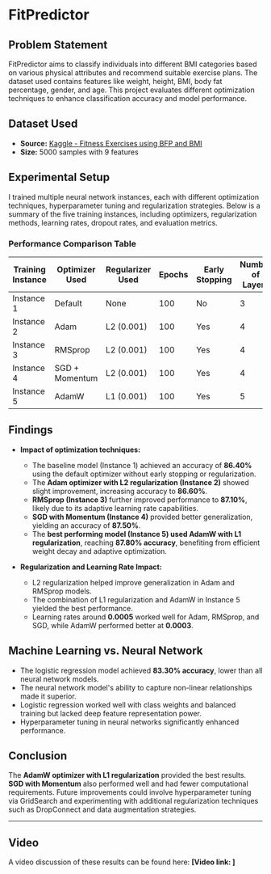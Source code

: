 # FitPredictor 

## Problem Statement
FitPredictor aims to classify individuals into different BMI categories based on various physical attributes and recommend suitable exercise plans. The dataset used contains features like weight, height, BMI, body fat percentage, gender, and age. This project evaluates different optimization techniques to enhance classification accuracy and model performance.

## Dataset Used
- **Source:** [Kaggle - Fitness Exercises using BFP and BMI](https://www.kaggle.com/datasets/mustafa20635/fitness-exercises-using-bfp-and-bmi)
- **Size:** 5000 samples with 9 features

## Experimental Setup
I trained multiple neural network instances, each with different optimization techniques, hyperparameter tuning and regularization strategies. Below is a summary of the five training instances, including optimizers, regularization methods, learning rates, dropout rates, and evaluation metrics.

### Performance Comparison Table

| Training Instance | Optimizer Used | Regularizer Used | Epochs | Early Stopping | Number of Layers | Learning Rate | Accuracy | F1 Score | Recall | Precision |
|------------------|---------------|-----------------|--------|----------------|----------------|--------------|----------|----------|--------|-----------|
| Instance 1      | Default        | None            | 100    | No             | 3              | Default      | 86.40%   | 86.42%   | 86.40% | 86.49%    |
| Instance 2      | Adam           | L2 (0.001)      | 100    | Yes            | 4              | 0.0005       | 86.60%   | 86.70%   | 86.60% | 86.86%    |
| Instance 3      | RMSprop        | L2 (0.001)      | 100    | Yes            | 4              | 0.0005       | 87.10%   | 86.80%   | 87.10% | 86.74%    |
| Instance 4      | SGD + Momentum | L2 (0.001)      | 100    | Yes            | 4              | 0.0005       | 87.50%   | 87.66%   | 87.50% | 87.95%    |
| Instance 5      | AdamW          | L1 (0.001)      | 100    | Yes            | 5              | 0.0003       | 87.80%   | 87.95%   | 87.80% | 88.10%    |

## Findings 
- **Impact of optimization techniques:**
  - The baseline model (Instance 1) achieved an accuracy of **86.40%** using the default optimizer without early stopping or regularization.
  - The **Adam optimizer with L2 regularization (Instance 2)** showed slight improvement, increasing accuracy to **86.60%**.
  - **RMSprop (Instance 3)** further improved performance to **87.10%**, likely due to its adaptive learning rate capabilities.
  - **SGD with Momentum (Instance 4)** provided better generalization, yielding an accuracy of **87.50%**.
  - The **best performing model (Instance 5) used AdamW with L1 regularization**, reaching **87.80% accuracy**, benefiting from efficient weight decay and adaptive optimization.

- **Regularization and Learning Rate Impact:**
  - L2 regularization helped improve generalization in Adam and RMSprop models.
  - The combination of L1 regularization and AdamW in Instance 5 yielded the best performance.
  - Learning rates around **0.0005** worked well for Adam, RMSprop, and SGD, while AdamW performed better at **0.0003**.

## Machine Learning vs. Neural Network
- The logistic regression model achieved **83.30% accuracy**, lower than all neural network models.
- The neural network model's ability to capture non-linear relationships made it superior.
- Logistic regression worked well with class weights and balanced training but lacked deep feature representation power.
- Hyperparameter tuning in neural networks significantly enhanced performance.

## Conclusion
The **AdamW optimizer with L1 regularization** provided the best results. **SGD with Momentum** also performed well and had fewer computational requirements. Future improvements could involve hyperparameter tuning via GridSearch and experimenting with additional regularization techniques such as DropConnect and data augmentation strategies.

---

## Video 
A video discussion of these results can be found here: **[Video link: ]**

